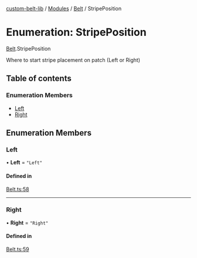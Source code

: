 [custom-belt-lib](../README.md) / [Modules](../modules.md) / [Belt](../modules/Belt.md) / StripePosition

# Enumeration: StripePosition

[Belt](../modules/Belt.md).StripePosition

Where to start stripe placement on patch (Left or Right)

## Table of contents

### Enumeration Members

- [Left](Belt.StripePosition.md#left)
- [Right](Belt.StripePosition.md#right)

## Enumeration Members

### Left

• **Left** = ``"Left"``

#### Defined in

[Belt.ts:58](https://github.com/jeffholst/custom-belt/blob/d7c3591/packages/custom-belt-lib/src/Belt.ts#L58)

___

### Right

• **Right** = ``"Right"``

#### Defined in

[Belt.ts:59](https://github.com/jeffholst/custom-belt/blob/d7c3591/packages/custom-belt-lib/src/Belt.ts#L59)
